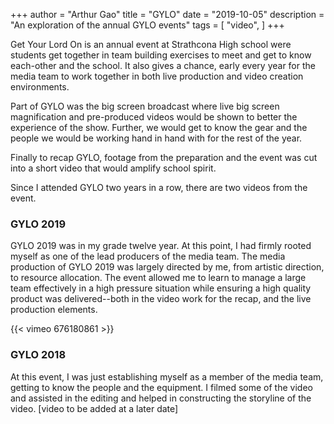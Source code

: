 +++
author = "Arthur Gao"
title = "GYLO"
date = "2019-10-05"
description = "An exploration of the annual GYLO events"
tags = [
    "video",
]
+++

Get Your Lord On is an annual event at Strathcona High school were students get together in team building exercises to meet and get to know each-other and the school. It also gives a chance, early every year for the media team to work together in both live production and video creation environments.

Part of GYLO was the big screen broadcast where live big screen magnification and pre-produced videos would be shown to better the experience of the show. Further, we would get to know the gear and the people we would be working hand in hand with for the rest of the year.

Finally to recap GYLO, footage from the preparation and the event was cut into a short video that would amplify school spirit.

Since I attended GYLO two years in a row, there are two videos from the event.

### GYLO 2019
GYLO 2019 was in my grade twelve year. At this point, I had firmly rooted myself as one of the lead producers of the media team. The media production of GYLO 2019 was largely directed by me, from artistic direction, to resource allocation. The event allowed me to learn to manage a large team effectively in a high pressure situation while ensuring a high quality product was delivered--both in the video work for the recap, and the live production elements.

{{< vimeo 676180861 >}}

### GYLO 2018
At this event, I was just establishing myself as a member of the media team, getting to know the people and the equipment. I filmed some of the video and assisted in the editing and helped in constructing the storyline of the video.
[video to be added at a later date]